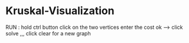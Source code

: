 # Kruskal-Visualization
RUN :
hold ctrl button 
click on the two vertices
enter the cost
ok --> click solve ,,,
click clear for a new graph

